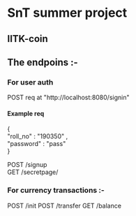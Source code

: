 

# SnT summer project
## IITK-coin 

 <h2>The endpoins :-</h2>
<h3>For user auth</h3>                    
 POST  req at  "http://localhost:8080/signin" 
<h4>Example req </h4>
{ <br>
<span> "roll_no" : "190350" , <br>
 <span> "password" : "pass" <br>
} <br> 

 POST   /signup  
 GET    /secretpage/
 <h3>For currency transactions :-  </h3>                 
 POST   /init  
 POST   /transfer                   
 GET    /balance                  
                  